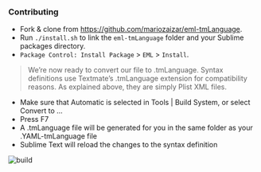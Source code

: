 ### Contributing

- Fork & clone from https://github.com/mariozaizar/eml-tmLanguage.
- Run `./install.sh` to link the `eml-tmLanguage` folder and your Sublime packages directory.
- `Package Control: Install Package` > `EML` > `Install`.

> We’re now ready to convert our file to .tmLanguage. Syntax definitions use Textmate’s .tmLanguage extension for compatibility reasons. As explained above, they are simply Plist XML files.
- Make sure that Automatic is selected in Tools | Build System, or select Convert to ...
- Press F7
- A .tmLanguage file will be generated for you in the same folder as your .YAML-tmLanguage file
- Sublime Text will reload the changes to the syntax definition

![build](https://cloud.githubusercontent.com/assets/164819/17238887/69a12e16-5514-11e6-801d-6e55621d897c.png)

